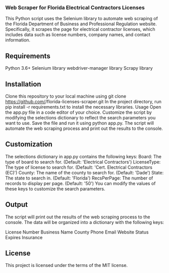 ### Web Scraper for Florida Electrical Contractors Licenses
This Python script uses the Selenium library to automate web scraping of the Florida Department of Business and Professional Regulation website. Specifically, it scrapes the page for electrical contractor licenses, which includes data such as license numbers, company names, and contact information.

## Requirements
Python 3.6+
Selenium library
webdriver-manager library
Scrapy library
## Installation
Clone this repository to your local machine using git clone https://github.com/<username>/florida-licenses-scraper.git
In the project directory, run pip install -r requirements.txt to install the necessary libraries.
Usage
Open the app.py file in a code editor of your choice.
Customize the script by modifying the selections dictionary to reflect the search parameters you want to use.
Save the file and run it using python app.py.
The script will automate the web scraping process and print out the results to the console.
 
## Customization
The selections dictionary in app.py contains the following keys:
Board: The type of board to search for. (Default: 'Electrical Contractors')
LicenseType: The type of license to search for. (Default: 'Cert. Electrical Contractors (EC)')
County: The name of the county to search for. (Default: 'Dade')
State: The state to search in. (Default: 'Florida')
RecsPerPage: The number of records to display per page. (Default: '50')
You can modify the values of these keys to customize the search parameters.
 
## Output
The script will print out the results of the web scraping process to the console. The data will be organized into a dictionary with the following keys:

License Number
Business Name
County
Phone
Email
Website
Status
Expires
Insurance
  
## License
This project is licensed under the terms of the MIT license.

